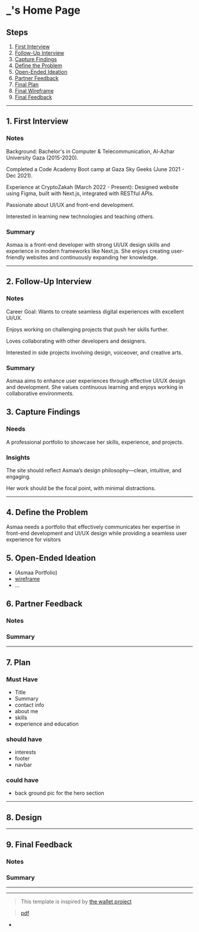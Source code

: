 # \_'s Home Page

<!-- introduce your interviewee -->

## Steps

1. [First Interview](#1-first-interview)
2. [Follow-Up Interview](#2-follow-up-interview)
3. [Capture Findings](#3-consolidate-findings)
4. [Define the Problem](#4-define-the-problem)
5. [Open-Ended Ideation](#5-ideation)
6. [Partner Feedback](#6-partner-feedback)
7. [Final Plan](#7-final-plan)
8. [Final Wireframe](#8-final-wireframe)
9. [Final Feedback](#9-final-feedback)

---

## 1. First Interview

<!--
  Take some time getting to know your partner and their ambitions. Ask questions about:

  - Their background (Professional, programming, personal)
  - Their ambitions (Professional, programming, personal)
  - Outside interests (For tying into a personal statement)
  - And much more ... listen to your partner and ask questions about what they tell you.

  The best way to do your interview is with a lot of `why?`.
  Try to always use their answer in your next question, this makes sure you understand what they said.

  Start your interview with one or two open-ended questions and follow up with a lot of `why?`, this gives your partner the chance to really explain themselves instead of just answering your questions. You might find that they even learn something about themselves!
-->

### Notes

Background: Bachelor's in Computer & Telecommunication, Al-Azhar University Gaza
(2015-2020).

Completed a Code Academy Boot camp at Gaza Sky Geeks (June 2021 - Dec 2021).

Experience at CryptoZakah (March 2022 - Present): Designed website using Figma,
built with Next.js, integrated with RESTful APIs.

Passionate about UI/UX and front-end development.

Interested in learning new technologies and teaching others.

### Summary

Asmaa is a front-end developer with strong UI/UX design skills and experience in
modern frameworks like Next.js. She enjoys creating user-friendly websites and
continuously expanding her knowledge.

---

## 2. Follow-Up Interview

### Notes

Career Goal: Wants to create seamless digital experiences with excellent UI/UX.

Enjoys working on challenging projects that push her skills further.

Loves collaborating with other developers and designers.

Interested in side projects involving design, voiceover, and creative arts.

### Summary

Asmaa aims to enhance user experiences through effective UI/UX design and
development. She values continuous learning and enjoys working in collaborative
environments.

## 3. Capture Findings

<!-- Take some time to consolidate & summarize what you learned in the previous two interviews. -->

### Needs

A professional portfolio to showcase her skills, experience, and projects.

### Insights

The site should reflect Asmaa’s design philosophy—clean, intuitive, and
engaging.

Her work should be the focal point, with minimal distractions.

---

## 4. Define the Problem

Asmaa needs a portfolio that effectively communicates her expertise in front-end
development and UI/UX design while providing a seamless user experience for
visitors

## 5. Open-Ended Ideation

<!--
  Sketch up a few wireframes for your partner's home page with no regard for your their programming ability, time constraints, technical constraints, or any other practical considerations.
  How are the designs different? How does each one serve your partner differently?
-->

- (Asmaa Portfolio)
- [wireframe](../public/assets/wireframe.jpg)
- ...

## 6. Partner Feedback

<!-- Discuss your ideas with your partner. lots of `why?`. -->

### Notes

### Summary

---

## 7. Plan

<!-- With your partner, come up with a Backlog and Wireframe for their Home page -->

### Must Have

- Title
- Summary
- contact info
- about me
- skills
- experience and education

### should have

- interests
- footer
- navbar

### could have

- back ground pic for the hero section

---

## 8. Design

<!-- Propose an Atomic Design for your partner's home page. This could include a color palate, button designs, icons, ... -->

---

## 9. Final Feedback

<!--
  The Design Process is never finished!

  After you've finished the Plan & Design ask your partner for feedback. In a professional setting this would be the beginning of a whole new development cycle.
-->

### Notes

### Summary

---

---

> This template is inspired by
> [the wallet project](https://dschool-old.stanford.edu/sandbox/groups/designresources/wiki/4dbb2/attachments/e1005/TheWalletProjectB%26W2012.pdf?sessionID=8af88fee76ecd1fb7879c915073461486c425622)

> [pdf](https://hci.stanford.edu/dschool/resources/wallet/Wallet%20Facilitators%20Guide.pdf)

-
